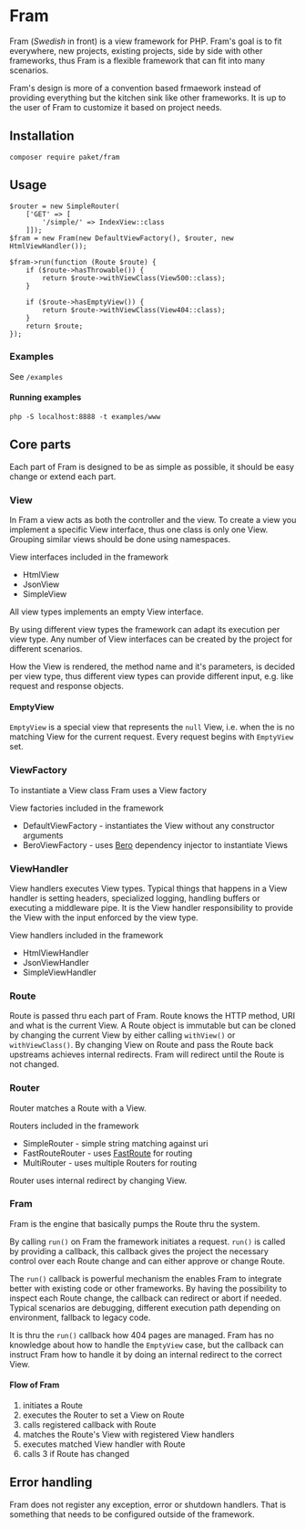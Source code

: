 # Fram

Fram (_Swedish_ in front) is a view framework for PHP. Fram's goal is to fit everywhere, new projects, existing projects,
side by side with other frameworks, thus Fram is a flexible framework that can fit into many scenarios.

Fram's design is more of a convention based frmaework instead of providing everything but the kitchen sink like other frameworks. It is  up to the user of Fram to customize it based on project needs.

## Installation

`composer require paket/fram`

## Usage

```
$router = new SimpleRouter(
    ['GET' => [
        '/simple/' => IndexView::class
    ]]);
$fram = new Fram(new DefaultViewFactory(), $router, new HtmlViewHandler());

$fram->run(function (Route $route) {
    if ($route->hasThrowable()) {
        return $route->withViewClass(View500::class);
    }

    if ($route->hasEmptyView()) {
        return $route->withViewClass(View404::class);
    }
    return $route;
});
```

### Examples

See `/examples`

#### Running examples

`php -S localhost:8888 -t examples/www`

## Core parts

Each part of Fram is designed to be as simple as possible, it should be easy change or extend each part.

### View

In Fram a view acts as both the controller and the view. To create a view you implement a specific View interface, thus one class is only one View. Grouping similar views should be done using namespaces. 

View interfaces included in the framework

* HtmlView
* JsonView
* SimpleView

All view types implements an empty View interface.

By using different view types the framework can adapt its execution per view type. Any number of View interfaces can be created by the project for different scenarios.

How the View is rendered, the method name and it's parameters, is decided per view type, thus different view types can provide different input, e.g. like request and response objects.

#### EmptyView

`EmptyView` is a special view that represents the `null` View, i.e.
when the is no matching View for the current request. Every request begins with `EmptyView` set.

### ViewFactory

To instantiate a View class Fram uses a View factory

View factories included in the framework

* DefaultViewFactory - instantiates the View without any constructor arguments
* BeroViewFactory - uses [Bero](https://github.com/paketphp/bero) dependency injector to instantiate Views

### ViewHandler

View handlers executes View types. Typical things that happens in a View handler is setting headers, specialized logging, handling buffers or executing a middleware pipe. It is the View handler responsibility to provide the View with the input enforced by the view type.

View handlers included in the framework

* HtmlViewHandler
* JsonViewHandler
* SimpleViewHandler

### Route

Route is passed thru each part of Fram. Route knows the HTTP method, URI and what is the current View. A Route object is immutable but can be cloned by changing the current View by either calling `withView()` or `withViewClass()`. By changing View on Route and pass the Route back upstreams achieves internal redirects. Fram will redirect until the Route is not changed.

### Router

Router matches a Route with a View.

Routers included in the framework

* SimpleRouter - simple string matching against uri
* FastRouteRouter - uses [FastRoute](https://github.com/nikic/FastRoute) for routing
* MultiRouter - uses multiple Routers for routing

Router uses internal redirect by changing View.

### Fram

Fram is the engine that basically pumps the Route thru the system.

By calling `run()` on Fram the framework initiates a request.
`run()` is called by providing a callback, this callback gives the project the necessary control over each Route change and can either approve or change Route. 

The `run()` callback is  powerful mechanism the enables Fram to integrate better with existing code or other frameworks. By having the possibility to inspect each Route change, the callback can redirect or abort if needed. Typical scenarios are debugging, different execution path depending on environment, fallback to legacy code.

It is thru the `run()` callback how 404 pages are managed. Fram has no knowledge about how to handle the `EmptyView` case, but the callback can instruct Fram how to handle it by doing an internal redirect to the correct View.

#### Flow of Fram

1. initiates a Route
2. executes the Router to set a View on Route
3. calls registered callback with Route
4. matches the Route's View with registered View handlers
5. executes matched View handler with Route
6. calls 3 if Route has changed

## Error handling

Fram does not register any exception, error or shutdown handlers. That is something that needs to be configured outside of the framework.
